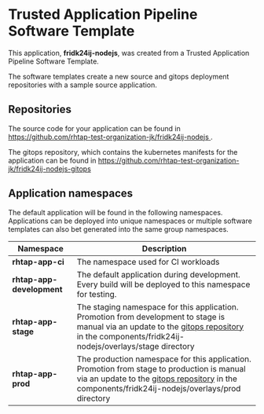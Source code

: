# Trusted Application Pipeline Software Template

This application, **fridk24ij-nodejs**, was created from a Trusted Application Pipeline Software Template.

The software templates create a new source and gitops deployment repositories with a sample source application. 

## Repositories

The source code for your application can be found in [https://github.com/rhtap-test-organization-jk/fridk24ij-nodejs ](https://github.com/rhtap-test-organization-jk/fridk24ij-nodejs ).
 
The gitops repository, which contains the kubernetes manifests for the application can be found in 
[https://github.com/rhtap-test-organization-jk/fridk24ij-nodejs-gitops ](https://github.com/rhtap-test-organization-jk/fridk24ij-nodejs-gitops ) 

## Application namespaces 

The default application will be found in the following namespaces. Applications can be deployed into unique namespaces or multiple software templates can also bet generated into the same group namespaces.  

|  Namespace   |  Description   |  
| -------- | -------- |
| **rhtap-app-ci** | The namespace used for CI workloads |
| **rhtap-app-development** | The default application during development. Every build will be deployed to this namespace for testing. |
| **rhtap-app-stage** | The staging namespace for this application. Promotion from development to stage is manual via an update to the [gitops repository](https://github.com/rhtap-test-organization-jk/fridk24ij-nodejs-gitops ) in the components/fridk24ij-nodejs/overlays/stage directory |
| **rhtap-app-prod** | The production namespace for this application. Promotion from stage to production is manual via an update to the [gitops repository](https://github.com/rhtap-test-organization-jk/fridk24ij-nodejs-gitops ) in the components/fridk24ij-nodejs/overlays/prod directory |